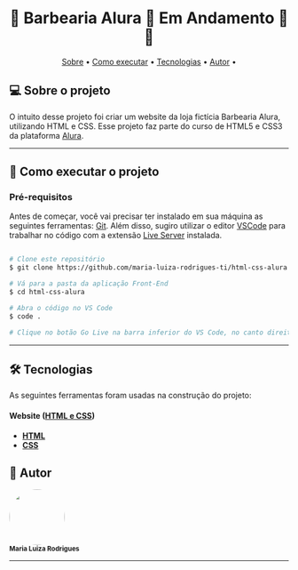 <h1 align="center"> 
	🚧  Barbearia Alura 🚀 Em Andamento 🚀 🚧
</h1>

<p align="center">
 <a href="#-sobre-o-projeto">Sobre</a> •
 <a href="#-como-executar-o-projeto">Como executar</a> • 
 <a href="#-tecnologias">Tecnologias</a> • 
 <a href="#-autor">Autor</a> • 
</p>


## 💻 Sobre o projeto

O intuito desse projeto foi criar um website da loja fictícia Barbearia Alura, utilizando HTML e CSS. Esse projeto faz parte do curso de HTML5 e CSS3 da plataforma [Alura](https://www.alura.com.br/).

---

## 🚀 Como executar o projeto

### Pré-requisitos

Antes de começar, você vai precisar ter instalado em sua máquina as seguintes ferramentas:
[Git](https://git-scm.com). 
Além disso, sugiro utilizar o editor [VSCode](https://code.visualstudio.com/) para trabalhar no código com a extensão [Live Server](https://marketplace.visualstudio.com/items?itemName=ritwickdey.LiveServer) instalada.

```bash

# Clone este repositório
$ git clone https://github.com/maria-luiza-rodrigues-ti/html-css-alura

# Vá para a pasta da aplicação Front-End
$ cd html-css-alura

# Abra o código no VS Code
$ code .

# Clique no botão Go Live na barra inferior do VS Code, no canto direito

```

---

## 🛠 Tecnologias

As seguintes ferramentas foram usadas na construção do projeto:

#### **Website**  ([HTML e CSS](https://developer.mozilla.org/en-US/docs/Web))

-   **[HTML](https://developer.mozilla.org/en-US/docs/Web/HTML)**
-   **[CSS](https://developer.mozilla.org/en-US/docs/Web/CSS)**

## 🦸 Autor

 <img style="border-radius: 50%;" src="https://avatars.githubusercontent.com/u/86676797?v=4" width="100px;" alt=""/>
 <br />
 <sub><b>Maria Luiza Rodrigues</b></sub></a>

---
